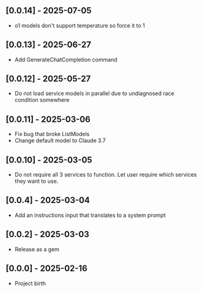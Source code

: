 ## [0.0.14] - 2025-07-05

- o1 models don't support temperature so force it to 1

## [0.0.13] - 2025-06-27

- Add GenerateChatCompletion command

## [0.0.12] - 2025-05-27

- Do not load service models in parallel due to undiagnosed race condition somewhere

## [0.0.11] - 2025-03-06

- Fix bug that broke ListModels
- Change default model to Claude 3.7

## [0.0.10] - 2025-03-05

- Do not require all 3 services to function. Let user require which services they want to use.

## [0.0.4] - 2025-03-04

- Add an instructions input that translates to a system prompt

## [0.0.2] - 2025-03-03

- Release as a gem

## [0.0.0] - 2025-02-16

- Project birth
